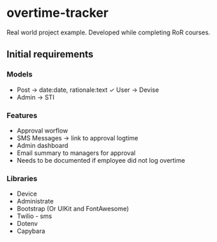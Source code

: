 # overtime-tracker

Real world project example. Developed while completing RoR courses.

## Initial requirements

### Models
- Post -> date:date, rationale:text
✓ User -> Devise
- Admin -> STI

### Features
- Approval worflow
- SMS Messages -> link to approval logtime
- Admin dashboard
- Email summary to managers for approval
- Needs to be documented if employee did not log overtime

### Libraries

- Device
- Administrate
- Bootstrap (Or UIKit and FontAwesome)
- Twilio - sms
- Dotenv
- Capybara
